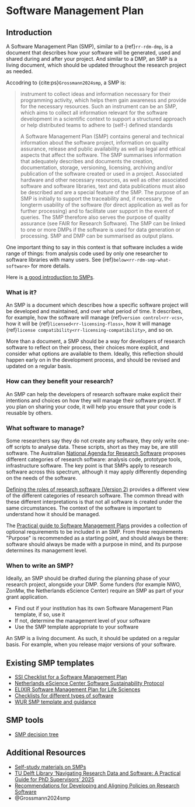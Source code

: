 [](#rr-rdm-smp)
# Software Management Plan
## Introduction
A Software Management Plan (SMP), similar to a {ref}`rr-rdm-dmp`, is a document that describes how your software will be generated, used and shared during and after your project.
And similar to a DMP, an SMP is a living document, which should be updated throughout the research project as needed.

Accodring to {cite:ps}`Grossmann2024smp`, a SMP is:

> instrument to collect ideas and information necessary for their programming activity, which helps them gain awareness and provide for the necessary resources. 
> Such an instrument can be an SMP, which aims to collect all information relevant for the software development in a scientific context to support a structured approach or help distributed teams to adhere to (self-) defined standards
> 
> A Software Management Plan (SMP) contains general and technical information about the software project, information on quality assurance, release and public availability as well as legal and ethical aspects that affect the software. 
> The SMP summarises information that adequately describes and documents the creation, documentation, storage, versioning, licensing, archiving and/or publication of the software created or used in a project. 
> Associated hardware and other necessary resources, as well as other associated software and software libraries, text and data publications must also be described and are a special feature of the SMP.
> The purpose of an SMP is initially to support the traceability and, if necessary, the longterm usability of the software (for direct application as well as for further processing) and to facilitate user support in the event of queries. 
> The SMP therefore also serves the
purpose of quality assurance (see FAIR for Research Software).
> The SMP can be linked to one or more DMPs if the software is used for data generation or processing. 
> SMP and DMP can be summarised as output plans.

One important thing to say in this context is that software includes a wide range of things: from analysis code used by only one researcher to software libraries with many users. See {ref}`below<rr-rdm-smp-what-software>` for more details.

Here is [a good introduction to SMPs](https://tu-delft-dcc.github.io/docs/software/fair_software/software_management_plan.html).

### What is it?
An SMP is a document which describes how a specific software project will be developed and maintained, and over what period of time.
It describes, for example, how the software will manage {ref}`version control<rr-vcs>`, how it will be {ref}`licensed<rr-licensing-floss>`, how it will manage {ref}`license compatibility<rr-licensing-compatibility>`, and so on.

More than a document, a SMP should be a way for developers of research software to reflect on their process,  their choices more explicit, and consider what options are available to them.
Ideally, this reflection should happen early on in the development process, and should be revised and updated on a regular basis.

### How can they benefit your research?
An SMP can help the developers of research software make explicit their intentions and choices on how they will manage their software project.
If you plan on sharing your code, it will help you ensure that your code is reusable by others.

[](#rr-rdm-smp-what-software)
### What software to manage?
Some researchers say they do not create any software, they only write one-off scripts to analyse data.
These scripts, short as they may be, are still software.
The Australian [National Agenda for Research Software](https://ardc.edu.au/project/research-software-agenda-for-australia/) proposes different categories of research software: analysis code, prototype tools, infrastructure software.
The key point is that SMPs apply to research software across this spectrum, although it may apply differently depending on the needs of the software.

[Defining the roles of research software (Version 2)](https://doi.org/10.54900/xdh2x-kj281) provides a different view of the different categories of research software.
The common thread with these different interpretations is that not all software is created under the same circumstances.
The context of the software is important to understand how it should be managed.

The [Practical guide to Software Management Plans](https://doi.org/10.5281/zenodo.7038280) provides a collection of optional requirements to be included in an SMP.
From these requirements "Purpose" is recommended as a starting point, and should always be there: software should always be made with a purpose in mind, and its purpose determines its management level.

[](#rr-rdm-smp-when)
### When to write an SMP?
Ideally, an SMP should be drafted during the planning phase of your research project, alongside your DMP. 
Some funders (for example NWO, ZonMw, the Netherlands eScience Center) require an SMP as part of your grant application.

- Find out if your institution has its own Software Management Plan template, if so, use it
- If not, determine the management level of your software
- Use the SMP template appropriate to your software

An SMP is a living document.
As such, it should be updated on a regular basis.
For example, when you release major versions of your software.

[](#rr-rdm-smp-templates)
## Existing SMP templates

- [SSI Checklist for a Software Management Plan](https://doi.org/10.5281/zenodo.1422656)
- [Netherlands eScience Center Software Sustainability Protocol](https://doi.org/10.5281/zenodo.1451750)
- [ELIXIR Software Management Plan for Life Sciences](https://doi.org/10.37044/osf.io/k8znb)
- [Checklists for different types of software](https://gitlab.com/HDBI/data-management/checklists/)
- [WUR SMP template and guidance](https://doi.org/10.5281/zenodo.10473646)

[](#rr-rdm-smp-tools)
## SMP tools

- [SMP decision tree](https://smp.research.software/)

## Additional Resources

- [Self-study materials on SMPs](https://esciencecenter-digital-skills.github.io/research-software-support/modules/softwaremanagementplans/slides-smp)
- [TU Delft Library ‘Navigating Research Data and Software: A Practical Guide for PhD Supervisors’ 2025](https://www.youtube.com/watch?v=5Zy3l4dTJd4)
- [Recommendations for Developing and Aligning Policies on Research Software](https://doi.org/10.5281/zenodo.13740998)
- @Grossmann2024smp
